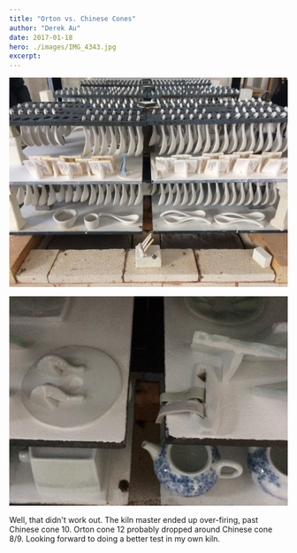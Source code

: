 ```yaml
---
title: "Orton vs. Chinese Cones"
author: "Derek Au"
date: 2017-01-18
hero: ./images/IMG_4343.jpg
excerpt: 
---
```


![](./images/IMG_4343.jpg)

![](./images/IMG_4390.jpg)

Well, that didn't work out. The kiln master ended up over-firing, past Chinese cone 10. Orton cone 12 probably dropped around Chinese cone 8/9. Looking forward to doing a better test in my own kiln.
